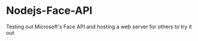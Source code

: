 # Nodejs-Face-API
Testing out Microsoft's Face API and hosting a web server for others to try it out 
